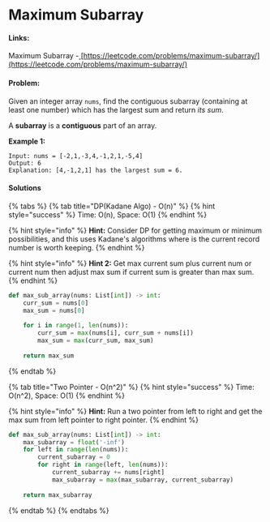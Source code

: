 # Maximum Subarray

#### Links:

Maximum Subarray -[ ](https://leetcode.com/problems/maximum-subarray/)[https://leetcode.com/problems/maximum-subarray/](https://leetcode.com/problems/maximum-subarray/)

#### Problem:

Given an integer array `nums`, find the contiguous subarray (containing at least one number) which has the largest sum and return _its sum_.

A **subarray** is a **contiguous** part of an array.

**Example 1:**

```
Input: nums = [-2,1,-3,4,-1,2,1,-5,4]
Output: 6
Explanation: [4,-1,2,1] has the largest sum = 6.
```

#### Solutions

{% tabs %}
{% tab title="DP(Kadane Algo) - O(n)" %}
{% hint style="success" %}
Time: O(n), Space: O(1)
{% endhint %}

{% hint style="info" %}
**Hint:** Consider DP for getting maximum or minimum possibilities, and this uses Kadane's algorithms where is the current record number is worth keeping.
{% endhint %}

{% hint style="info" %}
**Hint 2:** Get max current sum plus current num or current num then adjust max sum if current sum is greater than max sum.
{% endhint %}

```python
def max_sub_array(nums: List[int]) -> int:
    curr_sum = nums[0]
    max_sum = nums[0]
    
    for i in range(1, len(nums)):
        curr_sum = max(nums[i], curr_sum + nums[i])
        max_sum = max(curr_sum, max_sum)
        
    return max_sum
```
{% endtab %}

{% tab title="Two Pointer - O(n^2)" %}
{% hint style="success" %}
Time: O(n^2), Space: O(1)
{% endhint %}

{% hint style="info" %}
**Hint:** Run a two pointer from left to right and get the max sum from left pointer to right pointer.
{% endhint %}

```python
def max_sub_array(nums: List[int]) -> int:
    max_subarray = float('-inf')
    for left in range(len(nums)):
        current_subarray = 0
        for right in range(left, len(nums)):
            current_subarray += nums[right]
            max_subarray = max(max_subarray, current_subarray)
    
    return max_subarray
```
{% endtab %}
{% endtabs %}
